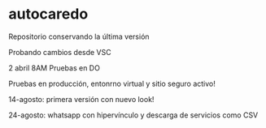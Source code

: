# autocaredo

Repositorio conservando la última versión

Probando cambios desde VSC

2 abril 8AM
Pruebas en DO

Pruebas en producción, entonrno virtual y sitio seguro activo!

14-agosto: primera versión con nuevo look!

24-agosto: whatsapp con hipervínculo y descarga de servicios como CSV